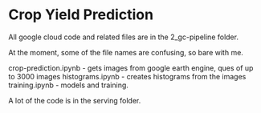 # Crop Yield Prediction

All google cloud code and related files are in the 2_gc-pipeline folder.

At the moment, some of the file names are confusing, so bare with me.

crop-prediction.ipynb - gets images from google earth engine, ques of up to 3000 images
histograms.ipynb - creates histograms from the images
training.ipynb - models and training.

A lot of the code is in the serving folder.



